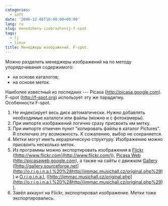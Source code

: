 ```yaml
---
categories:
  - soft
date: '2006-12-06T16:48:00+00:00'
lang: ru
slug: menedzhery-izobrazhenij-f-spot
tags:
  - lj
  - linux
title: Менеджеры изображений. F-spot.
---
```




Можно разделить менеджеры изображений на по методу упорядочивания содержимого:  
* на основе каталогов;
* на основе меток.

<!--more-->

Наиболее известный из последних --- Picasa (<http://picasa.google.com>).  
F-spot (<http://f-spot.org>) использует эту же парадигму.  
Особенности F-spot.  
1. Не индексирует весь диск автоматически. Нужно добавлять необходимые каталоги или файлы (можно и с фотокамеры).  
2. При импорте изображений логично сразу присвоить им метку.  
3. При импорте отмечен пункт "копировать файлы в каталог Pictures". Я отключаю эту возможность. К сожалению, выбор не сохраняется.  
4. Метки могут иметь иерархическую структуру. Изображению можно присвоить несколько меток.  
5. Из программы можно экспортировать изображения в [Flickr](http://www.flickr.com/ "http://www.flickr.com") ([http://www.flickr.com](http://www.flickr.com/)), [Picasa Web](http://picasaweb.google.com/ "http://picasaweb.google.com") (<http://picasaweb.google.com>), а также на сайты с движком [Gallery](http://gallery.sourceforge.net/ "http://gallery.sourceforge.net/") ([http://gallery.sourceforge.net](http://o.r.i.g.i.n.a.l.%20%28http//jimmac.musichall.cz/original.php%29)) и [O.r.i.g.i.n.a.l.](http://jimmac.musichall.cz/original.php "http://jimmac.musichall.cz/original.php") ([http://jimmac.musichall.cz/original.php](http://o.r.i.g.i.n.a.l.%20%28http//jimmac.musichall.cz/original.php%29)).  
6. Завёл аккаунт на Flickr, экспортировал изображение. Метки тоже экспортировались.

 
